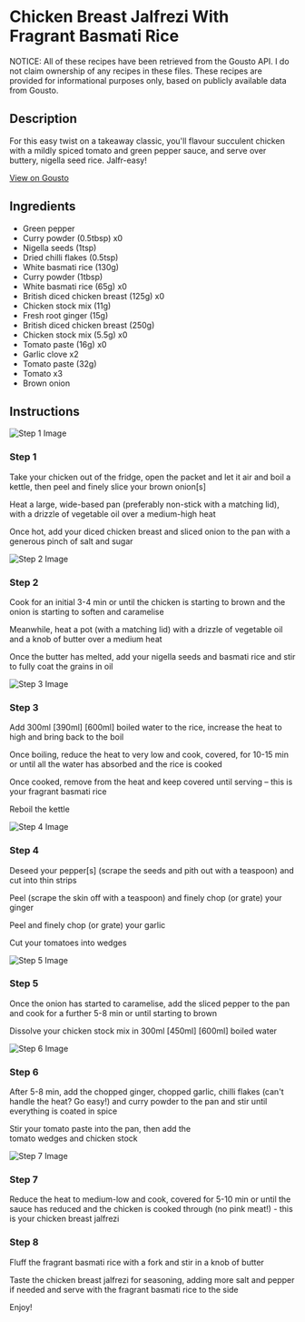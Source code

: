 # Chicken Breast Jalfrezi With Fragrant Basmati Rice

NOTICE: All of these recipes have been retrieved from the Gousto API. I do not claim ownership of any recipes in these files. These recipes are provided for informational purposes only, based on publicly available data from Gousto.

## Description

For this easy twist on a takeaway classic, you'll flavour succulent chicken with a mildly spiced tomato and green pepper sauce, and serve over buttery, nigella seed rice. Jalfr-easy!

[View on Gousto](https://www.gousto.co.uk/recipes/cookbook/chicken-breast-jalfrezi-with-fragrant-basmati-rice)

## Ingredients

- Green pepper
- Curry powder (0.5tbsp) x0
- Nigella seeds (1tsp)
- Dried chilli flakes (0.5tsp)
- White basmati rice (130g)
- Curry powder (1tbsp)
- White basmati rice (65g) x0
- British diced chicken breast (125g) x0
- Chicken stock mix (11g)
- Fresh root ginger (15g)
- British diced chicken breast (250g)
- Chicken stock mix (5.5g) x0
- Tomato paste (16g) x0
- Garlic clove x2
- Tomato paste (32g)
- Tomato x3
- Brown onion

## Instructions

![Step 1 Image](https://production-media.gousto.co.uk/cms/recipe-step-image/Step-1-1728467305512-x200.jpg)

### Step 1

Take your chicken out of the fridge, open the packet and let it air and boil a kettle, then peel and finely slice your brown onion[s]

Heat a large, wide-based pan (preferably non-stick with a matching lid), with a drizzle of vegetable oil over a medium-high heat

Once hot, add your diced chicken breast and sliced onion to the pan with a generous pinch of salt and sugar

![Step 2 Image](https://production-media.gousto.co.uk/cms/recipe-step-image/Step-2-1728467310671-x200.jpg)

### Step 2

Cook for an initial 3-4 min or until the chicken is starting to brown and the onion is starting to soften and caramelise

Meanwhile, heat a pot (with a matching lid) with a drizzle of vegetable oil and a knob of butter over a medium heat

Once the butter has melted, add your nigella seeds and basmati rice and stir to fully coat the grains in oil

![Step 3 Image](https://production-media.gousto.co.uk/cms/recipe-step-image/Step-3-1728467314523-x200.jpg)

### Step 3

Add 300ml <span class="text-purple">[390ml]</span> <span class="text-danger">[600ml]</span> boiled water to the rice, increase the heat to high and bring back to the boil

Once boiling, reduce the heat to very low and cook, covered, for 10-15 min or until all the water has absorbed and the rice is cooked

Once cooked, remove from the heat and keep covered until serving – this is your fragrant basmati rice

Reboil the kettle

![Step 4 Image](https://production-media.gousto.co.uk/cms/recipe-step-image/Step-4-1728467318007-x200.jpg)

### Step 4

Deseed your pepper[s] (scrape the seeds and pith out with a teaspoon) and cut into thin strips

Peel (scrape the skin off with a teaspoon) and finely chop (or grate) your ginger

Peel and finely chop (or grate) your garlic

Cut your tomatoes into wedges

![Step 5 Image](https://production-media.gousto.co.uk/cms/recipe-step-image/Step-5-1728467332296-x200.jpg)

### Step 5

Once the onion has started to caramelise, add the sliced pepper to the pan and cook for a further 5-8 min or until starting to brown

Dissolve your chicken stock mix in 300ml <span class="text-purple">[450ml] </span><span class="text-danger">[600ml]</span> boiled water

![Step 6 Image](https://production-media.gousto.co.uk/cms/recipe-step-image/step-6-1728467340933-x200.jpg)

### Step 6

After 5-8 min, add the chopped ginger, chopped garlic, chilli flakes (can't handle the heat? Go easy!) and curry powder to the pan and stir until everything is coated in spice

Stir your tomato paste into the pan, then add the tomato wedges and chicken stock

![Step 7 Image](https://production-media.gousto.co.uk/cms/recipe-step-image/step-7-1728467346276-x200.jpg)

### Step 7

Reduce the heat to medium-low and cook, covered for 5-10 min or until the sauce has reduced and the chicken is cooked through (no pink meat!) - this is your chicken breast jalfrezi

### Step 8

Fluff the fragrant basmati rice with a fork and stir in a knob of butter

Taste the chicken breast jalfrezi for seasoning, adding more salt and pepper if needed and serve with the fragrant basmati rice to the side

Enjoy!

